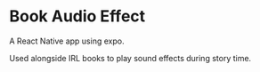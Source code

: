 # Book Audio Effect

A React Native app using expo.

Used alongside IRL books to play sound effects during story time.

